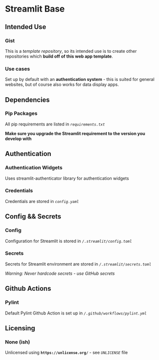 # Streamlit Base

## Intended Use

### Gist

This is a *template repository*, so its intended use is to create other repositories which **build off of this web app template**.

### Use cases

Set up by default with an **authentication system** - this is suited for general websites, but of course also works for data display apps.

## Dependencies

### Pip Packages

All pip requirements are listed in *`requirements.txt`*

**Make sure you upgrade the Streamlit requirement to the version you develop with**

## Authentication

### Authentication Widgets

Uses streamlit-authenticator library for authentication widgets

### Credentials

Credentials are stored in *`config.yaml`*

## Config && Secrets

### Config

Configuration for Streamlit is stored in *`/.streamlit/config.toml`*

### Secrets

Secrets for Streamlit environment are stored in *`/.streamlit/secrets.toml`*

*Warning: Never hardcode secrets - use GitHub secrets*

## Github Actions

### Pylint

Default Pylint Github Action is set up in *`/.github/workflows/pylint.yml`*

## Licensing

### None (ish)

Unlicensed using **`https://unlicense.org/`** - see *`UNLICENSE`* file
